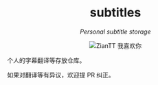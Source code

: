 <!--markdownlint-disable MD001 MD033 MD041 MD051-->

<div align="center">

# subtitles

_Personal subtitle storage_

![ZianTT 我喜欢你](https://img.shields.io/badge/ZianTT-I_Love_You-purple?style=flat-square)

</div>

个人的字幕翻译等存放仓库。

如果对翻译等有异议，欢迎提 PR 纠正。
